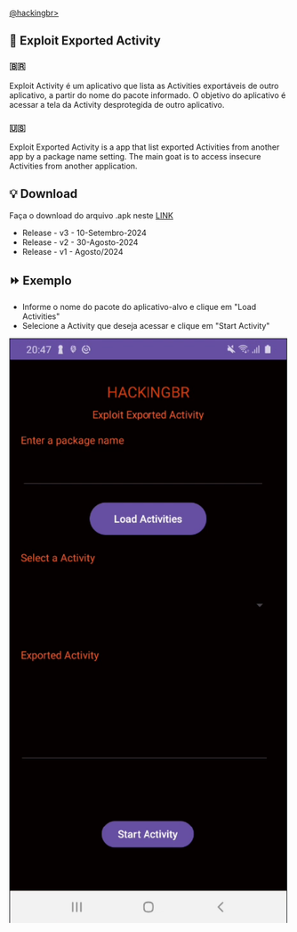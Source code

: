 <p align="left">
    <a href="https://github.com/carineconstantino/hackingbr">@hackingbr></a>
</p>

## 👾 Exploit Exported Activity
### 🇧🇷
Exploit Activity é um aplicativo que lista as Activities exportáveis de outro aplicativo, a partir do nome do pacote informado. 
O objetivo do aplicativo é acessar a tela da Activity desprotegida de outro aplicativo. 

### 🇺🇸
Exploit Exported Activity is a app that list exported Activities from another app by a package name setting. 
The main goat is to access insecure Activities from another application. 

## :bulb: Download
Faça o download do arquivo .apk neste [LINK](https://github.com/carineconstantino/hacking_br/blob/main/Mobile/Android/Exploit-Exported-Activity/exploitactivity.apk)

- Release - v3 - 10-Setembro-2024
- Release - v2 - 30-Agosto-2024
- Release - v1 - Agosto/2024

## ⏩ Exemplo

- Informe o nome do pacote do aplicativo-alvo e clique em "Load Activities"
- Selecione a Activity que deseja acessar e clique em "Start Activity"

<p align="left">
    <img width="500" src="exploit-exported-activity.png"><p></p>
</p>

#



